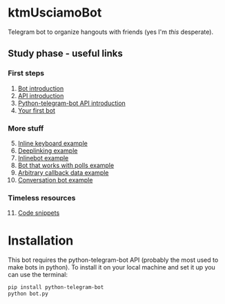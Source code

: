 # ktmUsciamoBot
Telegram bot to organize hangouts with friends (yes I'm _this_ desperate).

## Study phase - useful links
### First steps
1. [Bot introduction](https://core.telegram.org/bots)
2. [API introduction](https://core.telegram.org/bots/api)
3. [Python-telegram-bot API introduction](https://github.com/python-telegram-bot/python-telegram-bot/wiki/Introduction-to-the-API)
4. [Your first bot](https://github.com/python-telegram-bot/python-telegram-bot/wiki/Extensions-%E2%80%93-Your-first-Bot)
### More stuff
5. [Inline keyboard example](https://github.com/python-telegram-bot/python-telegram-bot/blob/master/examples/inlinekeyboard.py)
6. [Deeplinking example](https://github.com/python-telegram-bot/python-telegram-bot/blob/master/examples/deeplinking.py)
7. [Inlinebot example](https://github.com/python-telegram-bot/python-telegram-bot/blob/master/examples/inlinebot.py)
8. [Bot that works with polls example](https://github.com/python-telegram-bot/python-telegram-bot/blob/master/examples/inlinebot.py)
9. [Arbitrary callback data example](https://github.com/python-telegram-bot/python-telegram-bot/blob/master/examples/arbitrarycallbackdatabot.py)
10. [Conversation bot example](https://github.com/python-telegram-bot/python-telegram-bot/blob/master/examples/conversationbot.py)
### Timeless resources
11. [Code snippets](https://github.com/python-telegram-bot/python-telegram-bot/wiki/Code-snippets)

# Installation
This bot requires the python-telegram-bot API (probably the most used to make bots in python).
To install it on your local machine and set it up you can use the terminal:
```bash
pip install python-telegram-bot
python bot.py
```